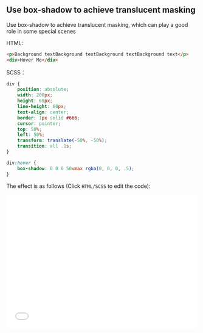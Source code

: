 ## Use box-shadow to achieve translucent masking

Use box-shadow to achieve translucent masking, which can play a good role in some special scenes

HTML:

```html
<p>Background textBackground textBackground textBackground text</p>
<div>Hover Me</div>
```
SCSS：
```scss
div {
    position: absolute;
    width: 200px;
    height: 60px;
    line-height: 60px;
    text-align: center;
    border: 1px solid #666;
    cursor: pointer;
    top: 50%;
    left: 50%;
    transform: translate(-50%, -50%);
    transition: all .1s;
}

div:hover {
    box-shadow: 0 0 0 50vmax rgba(0, 0, 0, .5);
}
```

The effect is as follows (Click `HTML/SCSS` to edit the code):

<iframe height='350' scrolling='no' title='Use box-shadow to achieve translucent mask' src='//codepen.io/Chokcoco/embed/KGQVLr/?height=265&theme-id=0&default-tab =css,result' frameborder='no' allowtransparency='true' allowfullscreen='true' style='width: 100%;'>See the Pen <a href='https://codepen.io/Chokcoco/pen/ KGQVLr/'>Use box-shadow to achieve translucent mask</a> by Chokcoco (<a href='https://codepen.io/Chokcoco'>@Chokcoco</a>) on <a href='https ://codepen.io'>CodePen</a>.
</iframe>